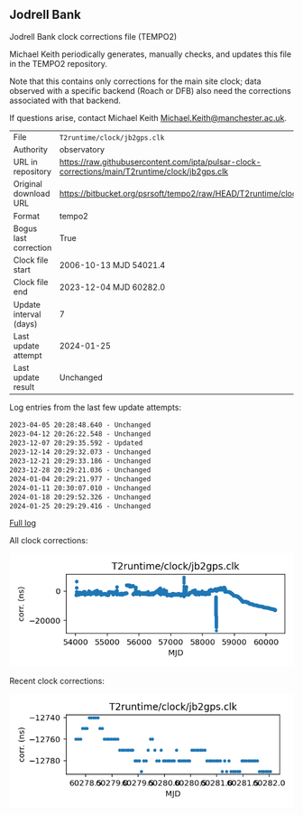 
## Jodrell Bank

Jodrell Bank clock corrections file (TEMPO2)

Michael Keith periodically generates, manually checks, and updates
this file in the TEMPO2 repository.

Note that this contains only corrections for the main site clock;
data observed with a specific backend (Roach or DFB) also
need the corrections associated with that backend.

If questions arise, contact Michael Keith
<Michael.Keith@manchester.ac.uk>.

|     |     |
|:--- |:--- |
| File | `T2runtime/clock/jb2gps.clk` |
| Authority | observatory |
| URL in repository | <https://raw.githubusercontent.com/ipta/pulsar-clock-corrections/main/T2runtime/clock/jb2gps.clk> |
| Original download URL | <https://bitbucket.org/psrsoft/tempo2/raw/HEAD/T2runtime/clock/jb2gps.clk> |
| Format | tempo2 |
| Bogus last correction | True |
| Clock file start | 2006-10-13 MJD 54021.4 |
| Clock file end | 2023-12-04 MJD 60282.0 |
| Update interval (days) | 7 |
| Last update attempt | 2024-01-25 |
| Last update result | Unchanged |

Log entries from the last few update attempts:
```
2023-04-05 20:28:48.640 - Unchanged
2023-04-12 20:26:22.548 - Unchanged
2023-12-07 20:29:35.592 - Updated
2023-12-14 20:29:32.073 - Unchanged
2023-12-21 20:29:33.186 - Unchanged
2023-12-28 20:29:21.036 - Unchanged
2024-01-04 20:29:21.977 - Unchanged
2024-01-11 20:30:07.010 - Unchanged
2024-01-18 20:29:52.326 - Unchanged
2024-01-25 20:29:29.416 - Unchanged
```
[Full log](https://raw.githubusercontent.com/ipta/pulsar-clock-corrections/main/log/T2runtime/clock/jb2gps.clk.log)


All clock corrections:

![plot of all clock corrections](jb2gps.clk.png "All corrections")

Recent clock corrections:

![plot of recent clock corrections](jb2gps.clk.short.png "Recent corrections")

